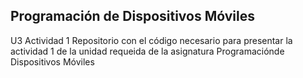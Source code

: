 ## Programación de Dispositivos Móviles
U3 Actividad 1
Repositorio con el código necesario para presentar la actividad 1 de la unidad  requeida de la asignatura Programaciónde Dispositivos Móviles